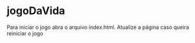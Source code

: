 # jogoDaVida
Para iniciar o jogo abra o arquivo index.html. Atualize a página caso queira reiniciar o jogo 
